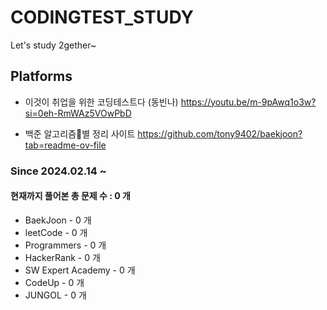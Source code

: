 # CODINGTEST_STUDY
Let's study 2gether~

## Platforms
* 이것이 취업을 위한 코딩테스트다 (동빈나)
https://youtu.be/m-9pAwq1o3w?si=0eh-RmWAz5VOwPbD

* 백준 알고리즘별 정리 사이트
https://github.com/tony9402/baekjoon?tab=readme-ov-file

### Since 2024.02.14 ~
#### 현재까지 풀어본 총 문제 수 : 0 개
- BaekJoon - 0 개
- leetCode - 0 개
- Programmers - 0 개
- HackerRank - 0 개
- SW Expert Academy - 0 개
- CodeUp - 0 개
- JUNGOL - 0 개
